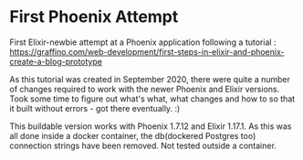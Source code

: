 # First Phoenix Attempt
First Elixir-newbie attempt at a Phoenix application following a tutorial : 
https://graffino.com/web-development/first-steps-in-elixir-and-phoenix-create-a-blog-prototype

As this tutorial was created in September 2020, there were quite a number of changes required to work with the newer Phoenix and Elixir versions.
Took some time to figure out what's what, what changes and how to so that it built without errors - got there eventually. :)

This buildable version works with Phoenix 1.7.12 and Elixir 1.17.1.
As this was all done inside a docker container, the db(dockered Postgres too) connection strings have been removed.
Not tested outside a container.

